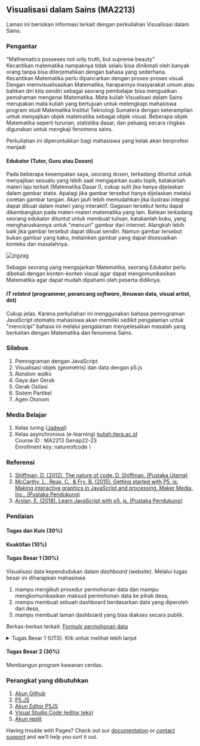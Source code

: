 ## Visualisasi dalam Sains (MA2213)

Laman ini berisikan informasi terkait dengan perkuliahan Visualisasi dalam Sains.
### Pengantar
"Mathematics posseses not only truth, but supreme beauty"\
Kecantikan matematika nampaknya tidak selalu bisa dinikmati oleh banyak orang tanpa bisa diterjemahkan dengan bahasa yang sederhana. Kecantikan Matematika perlu dipancarkan dengan proses-proses visual. Dengan memvisualisasikan Matematika, harapannya masyarakat umum atau bahkan diri kita sendiri sebagai seorang pembelajar bisa menguatkan pemahaman mengenai Matematika. Mata kuliah Visualisasi dalam Sains merupakan mata kuliah yang bertujuan untuk melengkapi mahasiswa program studi Matematika Institut Teknologi Sumatera dengan keterampilan untuk menyajikan objek matematika sebagai objek visual. Beberapa objek Matematika seperti turunan, statistika dasar, dan peluang secara ringkas digunakan untuk mengkaji fenomena sains. 

Perkuliahan ini diperuntukkan bagi mahasiswa yang kelak akan berprofesi menjadi
#### Edukator (Tutor, Guru atau Dosen)
Pada beberapa kesempatan saya, seorang dosen, terkadang dituntut untuk menyajikan sesuatu yang lebih saat mengajarkan suatu topik, katakanlah materi laju terkait (Matematika Dasar I), cukup sulit jika hanya dijelaskan dalam gambar statis. Apalagi jika gambar tersebut hanya dijelaskan melalui coretan gambar tangan. Akan jauh lebih memudahkan jika ilustrasi integral dapat dibuat dalam materi yang interaktif. Gagasan tersebut tentu dapat dikembangkan pada materi-materi matematika yang lain. Bahkan terkadang seorang edukator dituntut untuk membuat tulisan, katakanlah buku, yang mengharuskannya untuk "mencuri" gambar dari internet. Alangkah lebih baik jika gambar tersebut dapat dibuat sendiri. Namun gambar tersebut bukan gambar yang kaku, melainkan gambar yang dapat disesuaikan konteks dan masalahnya. 

<img src="https://github.com/rifkyfauzi9/MA2213/blob/gh-pages/demo_laju_berkaitan.gif" alt="zigzag" />

Sebagai seorang yang mengajarkan Matematika, seorang Edukator perlu dibekali dengan konten-konten visual agar dapat mengomunikasikan Matematika agar dapat mudah dipahami oleh peserta didiknya. 
#### _IT related_ (programmer, perancang _software_, ilmuwan data, visual artist, dst)
Cukup jelas. Karena perkuliahan ini menggunakan bahasa pemrograman JavaScript otomatis mahasiswa akan memiliki sedikit pengalaman untuk "mencicipi" bahasa ini melalui pengalaman menyelesaikan masalah yang berkaitan dengan Matematika dan fenomena Sains.

### Silabus
1. Pemrograman dengan JavaScript
2. Visualisasi objek (geometris) dan data dengan p5.js
3. _Random walks_
4. Gaya dan Gerak
5. Gerak Osilasi
6. Sistem Partikel
7. Agen Otonom

### Media Belajar
1. Kelas luring ([Jadwal](https://jadwalMAGenap2223))
2. Kelas asynchronous (e-learning) [kuliah.itera.ac.id](https://kuliah.itera.ac.id) \
	Course ID : MA2213 Genap22-23 \
	Enrollment key: natureofcode \

### Referensi
1. [Shiffman, D. (2012). The nature of code. D. Shiffman. (Pustaka Utama)](https://natureofcode.com)
2. [McCarthy, L., Reas, C., & Fry, B. (2015). Getting started with P5. js: Making interactive graphics in JavaScript and processing. Maker Media, Inc.. (Pustaka Pendukung)](https://bit.ly/makeP5JS)
3. [Arslan, E. (2018). Learn JavaScript with p5. js. (Pustaka Pendukung)](https://bit.ly/learnJSP5)


### Penilaian
#### Tugas dan Kuis (30%)
#### Keaktifan (10%)
#### Tugas Besar 1 (30%) 
Visualisasi data kependudukan dalam _dashboard_ (website). Melalui tugas besar ini diharapkan mahasiswa 
1. mampu mengikuti prosedur permohonan data dan mampu mengkomunikasikan maksud permohonan data ke pihak desa,
2. mampu membuat sebuah dashboard berdasarkan data yang diperoleh dari desa,
3. mampu membuat laman dashboard yang bisa diakses secara publik.

Berkas-berkas terkait: [Formulir permohonan data](https://github.com/rifkyfauzi9/MA2213/blob/gh-pages/Surat%20Pengantar%20Permohonan%20Izin%20Pengambilan%20Data%20ver2.docx?raw=true)

<details>
  <summary>Tugas Besar 1 (UTS). Klik untuk melihat lebih lanjut</summary>    
#### Website Dashboard Data Desa
	
	1. Membuat Dashboard Data Kependudukan
	2. Membuat Laporan
	3. Melakukan Permohonan Data

#### Ketentuan Dashboard:
	
	1. Dashboard wajib memuat tampilan grafik data kependudukan desa (minimal 5 jenis data)
	2. Masing-masing grafik wajib memuat informasi seperti judul, sumbu grafik, dan legenda
	3. Masing-masing grafik wajib dibuat dalam bentuk fungsi dengan input berupa data
	4. Dashboard wajib memuat profil desa
	5. Dashboard wajib memuat struktur organisasi desa (dapat berupa gambar yang disematkan)
	6. Dashboard wajib memuat tampilan peta desa tersebut.* akan diberi tahu, API: openlayers.org
	7. Dashboard diupload ke akun github yang dibuat khusus bersesuaian nama desa sehingga tautan dahsboard tersebut
	8. Dashboard wajib ditulis dengan menggunakan modul P5.JS. Jika diperlukan dapat menggunakan librari tambahan seperti D3.js dan Chart.js

#### **Nama akun github: namadesa-ma2213**
link web: **namadesa-ma2213.github.io**

#### Format Laporan
	1. Judul: Judul, nama mata kuliah, identitas kelompok, tahun, prodi, jurusan, dst
	2. Bab I Pendahuluan
	3. Bab II Profil Desa
	4. Bab III Deskripsi Data dan Hasil (memuat uraian data, menceritakan informasi dari data yang ada)
		4.1. Data-Data Kependudukan
		4.2. Tampilan Dashboard

#### Lampiran

	1. Dokumentasi: pengambilan data
	2. Dokumentasi: penyampaian dashboard ke pihak desa
	3. Dokumentasi: rapat penyusunan tugas besar
	4. Logbook Kegiatan (masing-masing anggota)
	5. Kode Sumber (*Source Code*)



#### Informasi Desa
		
	1. Deskripsi, koordinat, batas desa, peta,
	2. Luas desa


#### Data-data Desa

	1. Data penduduk tahunan
	2. Data Jenis kelamin penduduk
	3. Data Usia penduduk
	4. Data pendidikan penduduk
	5. Data pekerjaan penduduk
	6. Data penganut agama
	7. Kepadatan penduduk
  
#### Ketentuan-ketentuan lain terkait data:
	
	1. Data dibuat dalam Google Spreadsheet
	2. Data pada web diakses melalui link google speadsheet

#### SOP Kunjungan/Permohonan Data:

	1. Mengunjungi kantor desa pada hari dan jam kerja
	2. Membawa surat permohonan pengambilan data
	3. Mengenakan almamater
	4. Menjalankan protokol kesehatan
	5. Melakukan dokumentasi


#### Komponen Penilaian:

	1. Program (Keberhasilan, originalitas program) 25%
	2. Tampilan Dashboard (kejelasan, memuat informasi relevan, pemilihan warna) 25%
	3. Penulisan Laporan (Kesesuaian format, deskripsi pada masing-masing bab)  25%
	4 .Penilaian Teman Sejawat 25%


</details>


#### Tugas Besar 2 (30%)
Membangun program kawanan cerdas.



### Perangkat yang dibutuhkan

1. [Akun Github](https://github.com/signup?ref_cta=Sign+up&ref_loc=header+logged+out&ref_page=%2F&source=header-home)
2. [P5.JS](https://p5js.org/download/)
3. [Akun Editor P5JS](https://editor.p5js.org)
4. [Visual Studio Code (editor teks)](https://code.visualstudio.com)
5. [Akun replit](https://replit.com)



Having trouble with Pages? Check out our [documentation](https://docs.github.com/categories/github-pages-basics/) or [contact support](https://support.github.com/contact) and we’ll help you sort it out.
